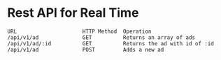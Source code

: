 # Rest API for Real Time #


    URL                     HTTP Method  Operation
    /api/v1/ad              GET          Returns an array of ads
    /api/v1/ad/:id          GET          Returns the ad with id of :id
    /api/v1/ad              POST         Adds a new ad
